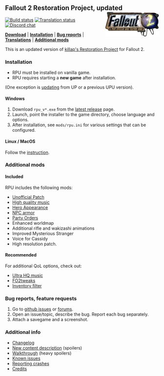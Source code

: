 ## Fallout 2 Restoration Project, updated <a href="#"><img align="right" src="extra/bin/fallout2_logo.png" width="35%" alt="Fallout 2 logo"/></a>

[![Build status](https://github.com/BGforgeNet/Fallout2_Restoration_Project/workflows/build/badge.svg)](https://github.com/BGforgeNet/Fallout2_Restoration_Project/actions?query=workflow%3Abuild)
[![Translation status](https://tra.bgforge.net/widgets/fallout/-/rp/svg-badge.svg)](https://tra.bgforge.net/projects/fallout/rp/)
[![Discord chat](https://img.shields.io/discord/420268540700917760?logo=discord)](https://discord.gg/4Yqfggm)

[__Download__](https://github.com/BGforgeNet/Fallout2_Restoration_Project/releases/latest)
| [__Installation__](#installation)
| [__Bug reports__](#bug-reports-feature-requests)
| [__Translations__](docs/translations.md)
| [__Additional mods__](#additional-mods)

This is an updated version of [killap's Restoration Project](http://killap.net/) for Fallout 2.

### Installation
- RPU must be installed on vanilla game.
- RPU requires starting a **new game** after installation.

(One exception is [updating](docs/update.md) from UP or a previous UPU version).

#### Windows
1. Download `rpu_v*.exe` from the [latest release](https://github.com/BGforgeNet/Fallout2_Restoration_Project/releases/latest) page.
1. Launch, point the installer to the game directory, choose language and options.
1. After installation, see `mods/rpu.ini` for various settings that can be configured.

#### Linux / MacOS
Follow the [instruction](docs/linux.md).

### Additional mods
#### Included
RPU includes the following mods:
- [Unofficial Patch](https://github.com/BGforgeNet/Fallout2_Unofficial_Patch)
- [High quality music](https://github.com/BGforgeNet/Fallout2-HQ-music)
- [Hero Appearance](https://github.com/BGforgeNet/Fallout2_Hero_Appearance)
- [NPC armor](https://github.com/BGforgeNet/Fallout2_NPC_Armor)
- [Party Orders](https://github.com/BGforgeNet/Fallout2_Party_Orders)
- Enhanced worldmap
- Additional rifle and wakizashi animations
- Improved Mysterious Stranger
- Voice for Cassidy
- High resolution patch.

#### Recommended
For additional QoL options, check out:
- [Ultra HQ music](https://github.com/BGforgeNet/Fallout2-HQ-music)
- [FO2tweaks](https://github.com/BGforgeNet/FO2tweaks)
- [Inventory filter](https://nma-fallout.com/threads/inventory-filter.214445/)

### Bug reports, feature requests
1. Go to [github issues](https://github.com/BGforgeNet/Fallout2_Restoration_Project/issues) or [forums](https://forums.bgforge.net/viewforum.php?f=39).
2. Open an issue/topic, describe the bug. Report each bug separately.
3. Attach a savegame and a screenshot.

### Additional info
- [Changelog](docs/changelog.md)
- [New content description](rp-new_content.txt) (spoilers)
- [Walkthrough](http://hem.bredband.net/darek1/f2rp_wt.htm) (heavy spoilers)
- [Known issues](docs/known.md)
- [Reporting crashes](https://github.com/BGforgeNet/Fallout2_Unofficial_Patch/blob/master/docs/crash.md)
- [Credits](docs/credits.md)
